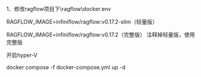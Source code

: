 

1、修改ragflow项目下\ragflow\docker\.env

RAGFLOW_IMAGE=infiniflow/ragflow:v0.17.2-slim（轻量版）

RAGFLOW_IMAGE=infiniflow/ragflow:v0.17.2（完整版）
注释掉轻量版，使用完整版

开启hyper-V

docker compose -f docker-compose.yml up -d